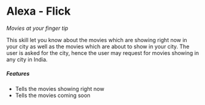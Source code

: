 # Alexa - Flick
*Movies at your finger tip*

This skill let you know about the movies which are showing right now in your city as well as the movies which are about to show in your city.
The user is asked for the city, hence the user may request for movies showing in any city in India.

##### Features
- Tells the movies showing right now
- Tells the movies coming soon